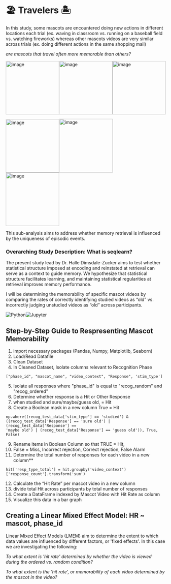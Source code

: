 
# 🏖️ Travelers 🏝️ 

In this study, some mascots are encountered doing new actions in different locations each trial (ex. waving in classroom vs. running on a baseball field vs. watching fireworks) whereas other mascots videos are very similar across trials (ex. doing different actions in the same shopping mall)

*are mascots that travel often more memorable than others?* 

<img width="168" alt="image" src="https://user-images.githubusercontent.com/74158727/122775324-02370200-d278-11eb-99c6-57cc9ea41254.png"><img width="168" alt="image" src="https://user-images.githubusercontent.com/74158727/122775518-36122780-d278-11eb-9284-9ff3650efad8.png"><img width="168" alt="image" src="https://user-images.githubusercontent.com/74158727/122775285-f8150380-d277-11eb-9f00-1beaccf4e430.png">

<img width="168" alt="image" src="https://user-images.githubusercontent.com/74158727/122774004-d2d3c580-d276-11eb-8eec-6f8fd255ba24.png"><img width="169" alt="image" src="https://user-images.githubusercontent.com/74158727/122774296-10385300-d277-11eb-8204-da4454d3852a.png"><img width="168" alt="image" src="https://user-images.githubusercontent.com/74158727/122774404-25ad7d00-d277-11eb-8c94-5a8fe420cdb7.png">

This sub-analysis aims to address whether memory retrieval is influenced by the uniqueness of episodic events. 

### Overarching Study Description: What is seqlearn?  
The present study lead by Dr. Halle Dimsdale-Zucker aims to test whether statistical structure imposed at encoding and reinstated at retrieval can serve as a context to guide memory. We hypothesize that statistical structure facilitates learning, and maintaining statistical regularities at retrieval improves memory performance.

I will be determining the memorability of specific mascot videos by comparing the rates of correctly identifying studied videos as “old” vs. incorrectly judging unstudied videos as “old” across participants.

<img alt="Python" src="https://img.shields.io/badge/python-%2314354C.svg?style=for-the-badge&logo=python&logoColor=white"><img alt="Jupyter" src="https://img.shields.io/badge/Jupyter-%23F37626.svg?style=for-the-badge&logo=Jupyter&logoColor=white" />

## Step-by-Step Guide to Respresenting Mascot Memorability

1. import necessary packages (Pandas, Numpy, Matplotlib, Seaborn)
2. Load/Read Datafile
3. Clean Dataset
4. In Cleaned Dataset, Isolate columns relevant to Recognition Phase
```
["phase_id", "mascot_name", "video_context", "Response", 'stim_type']
```
5. Isolate all responses where "phase_id" is equal to "recog_random" and "recog_ordered"
6. Determine whether response is a Hit or Other Response
7. when studied and sure/maybe/guess old, = Hit
8. Create a Boolean mask in a new column True = Hit
```
np.where((recog_test_data['stim_type'] == 'studied') & 
((recog_test_data['Response'] == 'sure old') | (recog_test_data['Response'] == 
'maybe old') | (recog_test_data['Response'] == 'guess old')), True, False)

```
9. Rename items in Boolean Column so that TRUE = Hit,
10. False = Miss, Incorrect rejection, Correct rejection, False Alarm
11. Determine the total number of responses for each video in a new column** 
```
hit['resp_type_total'] = hit.groupby('video_context')['response_count'].transform('sum')
```
12. Calculate the “Hit Rate” per mascot video in a new column
13. divide total Hit across participants by total number of responses
14. Create a DataFrame indexed by Mascot Video with Hit Rate as column
15. Visualize this data in a bar graph

## Creating a Linear Mixed Effect Model: HR ~ mascot, phase_id
Linear Mixed Effect Models (LMEM) aim to determine the extent to which data values are influenced by different factors, or 'fixed effects'. In this case we are investigating the following:
 
 _To what extent is 'hit rate' determined by whether the video is viewed during the ordered vs. random condition?_
 
 _To what extent is the 'hit rate', or memorability of each video determined by the mascot in the video?_

